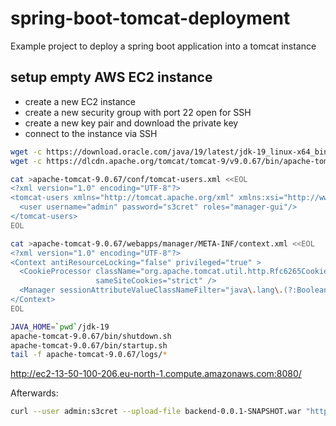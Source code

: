 # spring-boot-tomcat-deployment

Example project to deploy a spring boot application into a tomcat instance

## setup empty AWS EC2 instance

* create a new EC2 instance
* create a new security group with port 22 open for SSH
* create a new key pair and download the private key
* connect to the instance via SSH

```bash
wget -c https://download.oracle.com/java/19/latest/jdk-19_linux-x64_bin.tar.gz -O - | tar -xz
wget -c https://dlcdn.apache.org/tomcat/tomcat-9/v9.0.67/bin/apache-tomcat-9.0.67.tar.gz -O - | tar -xz

cat >apache-tomcat-9.0.67/conf/tomcat-users.xml <<EOL
<?xml version="1.0" encoding="UTF-8"?>
<tomcat-users xmlns="http://tomcat.apache.org/xml" xmlns:xsi="http://www.w3.org/2001/XMLSchema-instance" xsi:schemaLocation="http://tomcat.apache.org/xml tomcat-users.xsd" version="1.0">
  <user username="admin" password="s3cret" roles="manager-gui"/>
</tomcat-users>
EOL

cat >apache-tomcat-9.0.67/webapps/manager/META-INF/context.xml <<EOL
<?xml version="1.0" encoding="UTF-8"?>
<Context antiResourceLocking="false" privileged="true" >
  <CookieProcessor className="org.apache.tomcat.util.http.Rfc6265CookieProcessor"
                   sameSiteCookies="strict" />
  <Manager sessionAttributeValueClassNameFilter="java\.lang\.(?:Boolean|Integer|Long|Number|String)|org\.apache\.catalina\.filters\.CsrfPreventionFilter\$LruCache(?:\$1)?|java\.util\.(?:Linked)?HashMap"/>
</Context>
EOL

JAVA_HOME=`pwd`/jdk-19
apache-tomcat-9.0.67/bin/shutdown.sh
apache-tomcat-9.0.67/bin/startup.sh
tail -f apache-tomcat-9.0.67/logs/*

```

http://ec2-13-50-100-206.eu-north-1.compute.amazonaws.com:8080/

Afterwards:
```bash
curl --user admin:s3cret --upload-file backend-0.0.1-SNAPSHOT.war "http://ec2-16-171-61-147.eu-north-1.compute.amazonaws.com:8080/manager/text/deploy?path=/myapp" -v
```